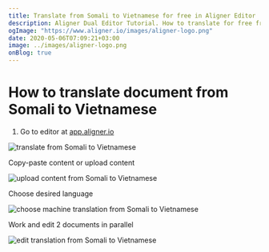 ```yaml
---
title: Translate from Somali to Vietnamese for free in Aligner Editor
description: Aligner Dual Editor Tutorial. How to translate for free from Somali to Vietnamese. Aligner is multilingual document management platform. 
ogImage: "https://www.aligner.io/images/aligner-logo.png"
date: 2020-05-06T07:09:21+03:00
image: ../images/aligner-logo.png
onBlog: true
---
```


# How to translate document from Somali to Vietnamese

1. Go to editor at [app.aligner.io](https://app.aligner.io "Aligner App web page")

![translate from Somali to Vietnamese](../aligner-blank-editor.png "translate from Somali to Vietnamese")

Copy-paste content or upload content

![upload content from Somali to Vietnamese](../aligner-uploaded-document.png "upload content from Somali to Vietnamese")

Choose desired language

![choose machine translation from Somali to Vietnamese](../aligner-language-dropdown.png "choose machine translation from Somali to Vietnamese")

Work and edit 2 documents in parallel

![edit translation from Somali to Vietnamese](../aligner-double-sitded-editor.png "edit translation from Somali to Vietnamese")

